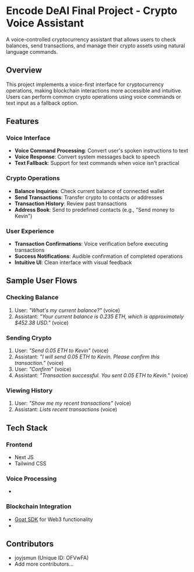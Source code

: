 # Encode DeAI Final Project - Crypto Voice Assistant

A voice-controlled cryptocurrency assistant that allows users to check balances, send transactions, and manage their crypto assets using natural language commands.

## Overview

This project implements a voice-first interface for cryptocurrency operations, making blockchain interactions more accessible and intuitive. Users can perform common crypto operations using voice commands or text input as a fallback option.

## Features

### Voice Interface
- **Voice Command Processing**: Convert user's spoken instructions to text
- **Voice Response**: Convert system messages back to speech
- **Text Fallback**: Support for text commands when voice isn't practical

### Crypto Operations
- **Balance Inquiries**: Check current balance of connected wallet
- **Send Transactions**: Transfer crypto to contacts or addresses
- **Transaction History**: Review past transactions
- **Address Book**: Send to predefined contacts (e.g., "Send money to Kevin")

### User Experience
- **Transaction Confirmations**: Voice verification before executing transactions
- **Success Notifications**: Audible confirmation of completed operations
- **Intuitive UI**: Clean interface with visual feedback

## Sample User Flows

### Checking Balance
1. User: *"What's my current balance?"* (voice)
2. Assistant: *"Your current balance is 0.235 ETH, which is approximately $452.38 USD."* (voice)

### Sending Crypto
1. User: *"Send 0.05 ETH to Kevin"* (voice)
2. Assistant: *"I will send 0.05 ETH to Kevin. Please confirm this transaction."* (voice)
3. User: *"Confirm"* (voice)
4. Assistant: *"Transaction successful. You sent 0.05 ETH to Kevin."* (voice)

### Viewing History
1. User: *"Show me my recent transactions"* (voice)
2. Assistant: *Lists recent transactions* (voice)

## Tech Stack

### Frontend
- Next JS
- Tailwind CSS

### Voice Processing
- 

### Blockchain Integration
- [Goat SDK](https://github.com/goat-sdk) for Web3 functionality
- 


## Contributors
- joyjsmun (Unique ID: OFVwFA)
- Add more contributors...


